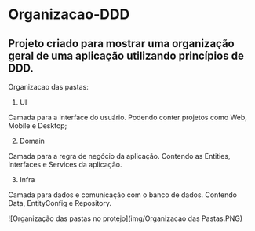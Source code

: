 # Organizacao-DDD

## Projeto criado para mostrar uma organização geral de uma aplicação utilizando princípios de DDD.

Organizacao das pastas:

1. UI

Camada para a interface do usuário. Podendo conter projetos como Web, Mobile e Desktop;

2. Domain

Camada para a regra de negócio da aplicação. Contendo as Entities, Interfaces e Services da aplicação.

3. Infra

Camada para dados e comunicação com o banco de dados. Contendo Data, EntityConfig e Repository.

![Organização das pastas no protejo](img/Organizacao das Pastas.PNG)
